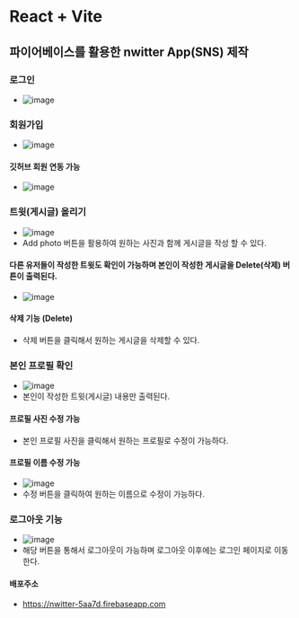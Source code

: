 # React + Vite

## 파이어베이스를 활용한 nwitter App(SNS) 제작

### 로그인 
- ![image](https://github.com/joeuni-ex/React-nwitter/assets/141595215/39bd8a8f-87c7-4171-82e7-6550a1e8ab51)


### 회원가입
- ![image](https://github.com/joeuni-ex/React-nwitter/assets/141595215/6da62d36-9669-43a8-b2d4-30effba27aaf)

#### 깃허브 회원 연동 가능
- ![image](https://github.com/joeuni-ex/React-nwitter/assets/141595215/236a1976-6d28-4340-87fd-b966c9a08825)

### 트윗(게시글) 올리기 
- ![image](https://github.com/joeuni-ex/React-nwitter/assets/141595215/17467598-3ada-4211-85d1-fbb2fee1939d)
- Add photo 버튼을 활용하여 원하는 사진과 함께 게시글을 작성 할 수 있다.

#### 다른 유저들이 작성한 트윗도 확인이 가능하며 본인이 작성한 게시글을 Delete(삭제) 버튼이 출력된다. 
- ![image](https://github.com/joeuni-ex/React-nwitter/assets/141595215/39403bdc-64da-4157-9a8e-d5af0b121dfe)

#### 삭제 기능 (Delete) 
- 삭제 버튼을 클릭해서 원하는 게시글을 삭제할 수 있다. 
  
### 본인 프로필 확인 
- ![image](https://github.com/joeuni-ex/React-nwitter/assets/141595215/89a77991-34a6-49ab-a661-f5f1c016ceb0)
- 본인이 작성한 트윗(게시글) 내용만 출력된다. 

#### 프로필 사진 수정 가능 
- 본인 프로필 사진을 클릭해서 원하는 프로필로 수정이 가능하다.

#### 프로필 이름 수정 가능 
- ![image](https://github.com/joeuni-ex/React-nwitter/assets/141595215/6097c43e-76d1-4a46-b8a8-fd45f648d6e1)
- 수정 버튼을 클릭하여 원하는 이름으로 수정이 가능하다.


### 로그아웃 기능 
- ![image](https://github.com/joeuni-ex/React-nwitter/assets/141595215/a9e4dbf8-d395-4139-a0ad-530df91a04ee)
- 해당 버튼을 통해서 로그아웃이 가능하며 로그아웃 이후에는 로그인 페이지로 이동한다. 



#### 배포주소  
- https://nwitter-5aa7d.firebaseapp.com
